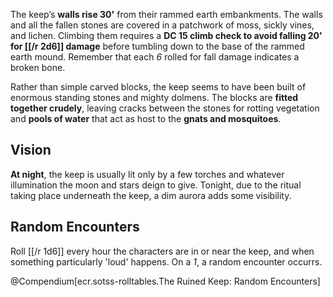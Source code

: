 The keep’s **walls rise 30'** from their
rammed earth embankments. The walls and all the fallen
stones are covered in a patchwork of moss, sickly vines, and lichen. Climbing them requires a **DC 15 climb check to avoid falling 20' for [[/r 2d6]] damage** before tumbling
down to the base of the rammed earth mound. Remember that each *6* rolled for fall damage indicates a broken bone.

Rather than simple carved blocks, the keep seems to
have been built of enormous standing stones and mighty dolmens.
The blocks are **fitted together crudely**, leaving cracks between
the stones for rotting vegetation and **pools of water** that
act as host to the **gnats and mosquitoes**.

## Vision

**At night**, the keep is usually lit only by a few torches and whatever illumination the moon and stars deign to give. Tonight, due to the ritual taking place underneath the keep, a dim aurora adds some visibility. 

## Random Encounters

Roll [[/r 1d6]] every hour the characters are in or near the keep, and when something particularly 'loud' happens. On a *1*, a random encounter occurrs.

@Compendium[ecr.sotss-rolltables.The Ruined Keep: Random Encounters]